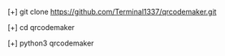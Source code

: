 [+] git clone https://github.com/Terminal1337/qrcodemaker.git

[+] cd qrcodemaker

[+] python3 qrcodemaker
